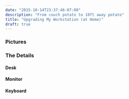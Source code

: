 ```yaml
---
date: "2015-10-14T23:37:46-07:00"
description: "From couch potato to 10ft away potato"
title: "Upgrading My Workstation (at Home)"
draft: true
---
```


### Pictures

### The Details

#### Desk

#### Monitor

#### Keyboard
